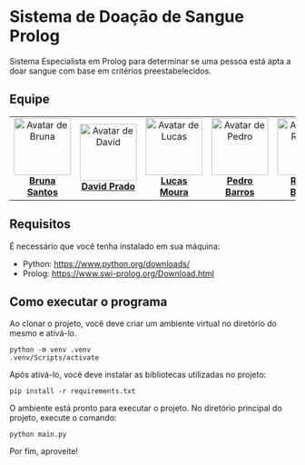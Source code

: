 
# Sistema de Doação de Sangue Prolog

Sistema Especialista em Prolog para determinar se uma pessoa está apta a doar sangue com base em critérios preestabelecidos.

## Equipe
<table>
  <tr>
    <td align="center">
      <img src="https://github.com/BrunaLucad2004.png" width="100" height="100" alt="Avatar de Bruna">
      <br>
      <strong><a href="https://github.com/BrunaLucad2004">Bruna Santos</a></strong>
    </td>
    <td align="center">
      <img src="https://github.com/davdprad.png" width="100" height="100" alt="Avatar de David">
      <br>
      <strong><a href="https://github.com/davdprad">David Prado</a></strong>
    </td>
    <td align="center">
      <img src="https://github.com/lucasEduu.png" width="100" height="100" alt="Avatar de Lucas">
      <br>
      <strong><a href="https://github.com/lucasEduu">Lucas Moura</a></strong>
    </td>
    <td align="center">
      <img src="https://github.com/PedroHenriqueBM.png" width="100" height="100" alt="Avatar de Pedro">
      <br>
      <strong><a href="https://github.com/PedroHenriqueBM">Pedro Barros</a></strong>
    </td>
    <td align="center">
      <img src="https://github.com/kellmb.png" width="100" height="100" alt="Avatar de Raquel">
      <br>
      <strong><a href="https://github.com/kellmb">Raquel Batista</a></strong>
    </td>
  </tr>
</table>

## Requisitos

É necessário que você tenha instalado em sua máquina:

- Python: https://www.python.org/downloads/
- Prolog: https://www.swi-prolog.org/Download.html

## Como executar o programa

Ao clonar o projeto, você deve criar um ambiente virtual no diretório do mesmo e ativá-lo.

    python -m venv .venv
    .venv/Scripts/activate

Após ativá-lo, você deve instalar as bibliotecas utilizadas no projeto:

    pip install -r requirements.txt

O ambiente está pronto para executar o projeto. No diretório principal do projeto, execute o comando:

    python main.py

Por fim, aproveite!